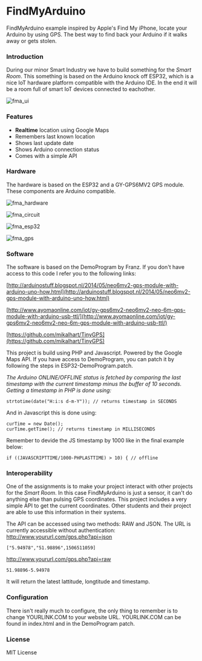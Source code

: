 # FindMyArduino
FindMyArduino example inspired by Apple's Find My iPhone, locate your Arduino by using GPS. The best way to find back your Arduino if it walks away or gets stolen.

### Introduction
During our minor Smart Industry we have to build something for the *Smart Room*. This something is based on the Arduino knock off ESP32, which is a nice IoT hardware platform compatible with the Arduino IDE. In the end it will be a room full of smart IoT devices connected to eachother.


![fma_ui](https://github.com/qarizma/FindMyArduino/blob/master/img/fma_ui.jpg?raw=true)

### Features
- **Realtime** location using Google Maps
- Remembers last known location
- Shows last update date
- Shows Arduino connection status
- Comes with a simple API

### Hardware
The hardware is based on the ESP32 and a GY-GPS6MV2 GPS module. These components are Arduino compatible.

![fma_hardware](https://github.com/qarizma/FindMyArduino/blob/master/img/fma_hardware.jpg?raw=true)

![fma_circuit](https://github.com/qarizma/FindMyArduino/blob/master/img/fma_circuit.jpg?raw=true)

![fma_esp32](https://github.com/qarizma/FindMyArduino/blob/master/img/fma_esp32.jpg?raw=true)

![fma_gps](https://github.com/qarizma/FindMyArduino/blob/master/img/fma_gps.jpg?raw=true)

### Software
The software is based on the DemoProgram by Franz. If you don't have access to this code I refer you to the following links:

[http://arduinostuff.blogspot.nl/2014/05/neo6mv2-gps-module-with-arduino-uno-how.html](http://arduinostuff.blogspot.nl/2014/05/neo6mv2-gps-module-with-arduino-uno-how.html)

[http://www.ayomaonline.com/iot/gy-gps6mv2-neo6mv2-neo-6m-gps-module-with-arduino-usb-ttl/](http://www.ayomaonline.com/iot/gy-gps6mv2-neo6mv2-neo-6m-gps-module-with-arduino-usb-ttl/)

[https://github.com/mikalhart/TinyGPS](https://github.com/mikalhart/TinyGPS)

This project is build using PHP and Javascript. Powered by the Google Maps API. If you have access to DemoProgram, you can patch it by following the steps in ESP32-DemoProgram.patch.

*The Arduino ONLINE/OFFLINE status is fetched by comparing the last timestamp with the current timestamp minus the buffer of 10 seconds. Getting a timestamp in PHP is done using:*
```
strtotime(date("H:i:s d-m-Y")); // returns timestamp in SECONDS
```

And in Javascript this is done using:
```
curTime = new Date();
curTime.getTime(); // returns timestamp in MILLISECONDS
```

Remember to devide the JS timestamp by 1000 like in the final example below:
```
if ((JAVASCRIPTTIME/1000-PHPLASTTIME) > 10) { // offline
```

### Interoperability
One of the assignments is to make your project interact with other projects for the *Smart Room*. In this case FindMyArduino is just a sensor, it can't do anything else than pulsing GPS coordinates. This project includes a very simple API to get the current coordinates. Other students and their project are able to use this information in their systems.

The API can be accessed using two methods: RAW and JSON. The URL is currently accessible without authentication:
http://www.yoururl.com/gps.php?api=json
```
["5.94978","51.98896",1506511059]
```
http://www.yoururl.com/gps.php?api=raw
```
51.98896-5.94978
```

It will return the latest lattitude, longtitude and timestamp.

### Configuration
There isn't really much to configure, the only thing to remember is to change YOURLINK.COM to your website URL. YOURLINK.COM can be found in index.html and in the DemoProgram patch.

### License
MIT License